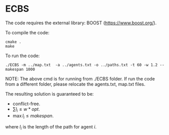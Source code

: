 # ECBS

The code requires the external library: BOOST (https://www.boost.org/).

To compile the code:
```
cmake .
make
```

To run the code:
```
./ECBS -m ../map.txt  -a ../agents.txt -o ../paths.txt -t 60 -w 1.2 --makespan 1000
```
NOTE: 
The above cmd is for running from ./ECBS folder. If run the code from a different folder, please relocate the agents.txt, map.txt files.


The resulting solution is guaranteed to be:
* conflict-free.
* $\sum l_i \leq w * opt$.
* $\max l_i \leq makespan$.

where $l_i$ is the length of the path for agent $i$.

